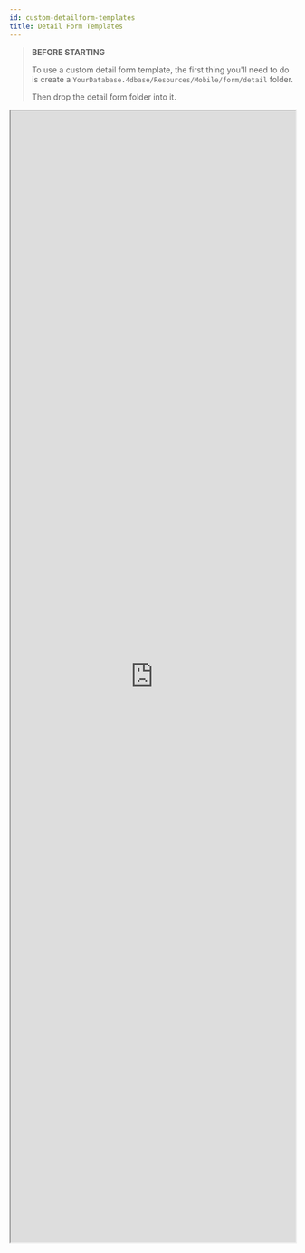 ```yaml
---
id: custom-detailform-templates
title: Detail Form Templates
---
```


> **BEFORE STARTING**
>
> To use a custom detail form template, the first thing you'll need to do is create a `YourDatabase.4dbase/Resources/Mobile/form/detail` folder.
>
> Then drop the detail form folder into it.


<div markdown="1">

<iframe src="https://4d-go-mobile.github.io/gallery/#/type/form-detail/picker/0" scrolling="no" height="2000" width="100%">
</iframe>

</div>